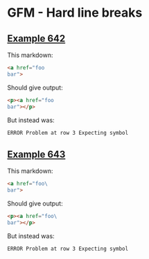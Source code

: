 # GFM - Hard line breaks

## [Example 642](https://spec.commonmark.org/0.30/#example-642)

This markdown:

````````````markdown
<a href="foo  
bar">

````````````

Should give output:

````````````html
<p><a href="foo  
bar"></p>
````````````

But instead was:

````````````html
ERROR Problem at row 3 Expecting symbol
````````````
## [Example 643](https://spec.commonmark.org/0.30/#example-643)

This markdown:

````````````markdown
<a href="foo\
bar">

````````````

Should give output:

````````````html
<p><a href="foo\
bar"></p>
````````````

But instead was:

````````````html
ERROR Problem at row 3 Expecting symbol
````````````
